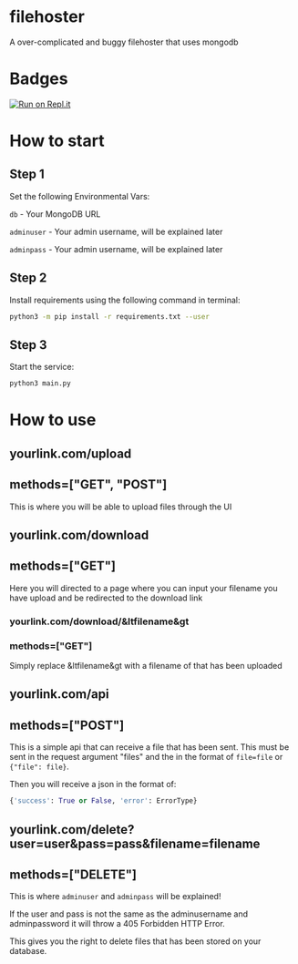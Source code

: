 # filehoster
A over-complicated and buggy filehoster that uses mongodb

# Badges
[![Run on Repl.it](https://repl.it/badge/github/SnapDragon7410/filehoster)](https://repl.it/github/SnapDragon7410/filehoster)

# How to start
## Step 1
Set the following Environmental Vars:
  
  `db` - Your MongoDB URL
  
  `adminuser` - Your admin username, will be explained later
  
  `adminpass` - Your admin username, will be explained later

## Step 2
Install requirements using the following command in terminal:
``` bash
python3 -m pip install -r requirements.txt --user
```

## Step 3
Start the service:
``` bash
python3 main.py
```

# How to use
## yourlink.com/upload
## methods=["GET", "POST"]
This is where you will be able to upload files through the UI

## yourlink.com/download
## methods=["GET"]
Here you will directed to a page where you can input your filename you have upload and be redirected to the download link
### yourlink.com/download/&ltfilename&gt
### methods=["GET"]
Simply replace &ltfilename&gt with a filename of that has been uploaded

## yourlink.com/api
## methods=["POST"]
This is a simple api that can receive a file that has been sent. This must be sent in the request argument "files" and the in the format of `file=file` or `{"file": file}`.

Then you will receive a json in the format of:
``` python
{'success': True or False, 'error': ErrorType}
```

## yourlink.com/delete?user=user&pass=pass&filename=filename
## methods=["DELETE"]
This is where `adminuser` and `adminpass` will be explained!

If the user and pass is not the same as the adminusername and adminpassword it will throw a 405 Forbidden HTTP Error.

This gives you the right to delete files that has been stored on your database.